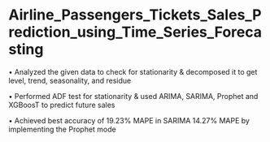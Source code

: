 # Airline_Passengers_Tickets_Sales_Prediction_using_Time_Series_Forecasting

• Analyzed the given data to check for stationarity & decomposed it to get level, trend, seasonality, and residue

• Performed ADF test for stationarity & used ARIMA, SARIMA, Prophet and XGBoosT to predict future sales

• Achieved best accuracy of 19.23% MAPE in SARIMA 14.27% MAPE by implementing the Prophet mode
